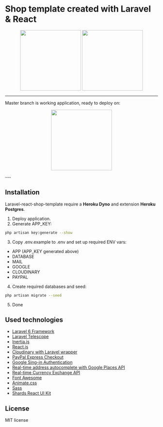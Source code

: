 # Shop template created with Laravel & React

<p align="center">
    <img src="https://res.cloudinary.com/dtfbvvkyp/image/upload/v1566331377/laravel-logolockup-cmyk-red.svg" height="200">
    <img src="https://cdn.worldvectorlogo.com/logos/react.svg" height="200"> 
</p>

---
Master branch is working application, ready to deploy on:
<p align="center">
    <img src="https://cdn-images-1.medium.com/max/1600/1*fIjRtO5P8zc3pjs0E5hYkw.png" height="200">
</p>
---

## Installation

Laravel-react-shop-template require a **Heroku Dyno** and extension **Heroku Postgres**.

1. Deploy application.
2. Generate APP_KEY:

```bash
php artisan key:generate --show
```

3. Copy .env.example to .env and set up required ENV vars:
- APP (APP_KEY generated above)
- DATABASE
- MAIL
- GOOGLE
- CLOUDINARY
- PAYPAL

4. Create required databases and seed:

```bash
php artisan migrate --seed
```

5. Done

## Used technologies
- [Laravel 6 Framework](https://github.com/laravel/laravel)
- [Laravel Telescope](https://github.com/laravel/telescope)
- [Inertia.js](https://inertiajs.com)
- [React.js](https://github.com/facebook/react)
- [Cloudinary with Laravel wrapper](https://github.com/jrm2k6/cloudder)
- [PayPal Express Checkout](https://developer.paypal.com/docs/checkout)
- [Google Sing-in Authentication](https://developers.google.com/identity/sign-in/web/sign-in)
- [Real-time address autocomplete with Google Places API](https://developers.google.com/places/web-service/intro)
- [Real-time Currency Exchange API](https://exchangeratesapi.io)
- [Font Awesome](https://fontawesome.com)
- [Animate.css](https://github.com/daneden/animate.css)
- [Sass](https://sass-lang.com/)
- [Shards React UI Kit](https://github.com/DesignRevision/shards-react)

## License

MIT license
